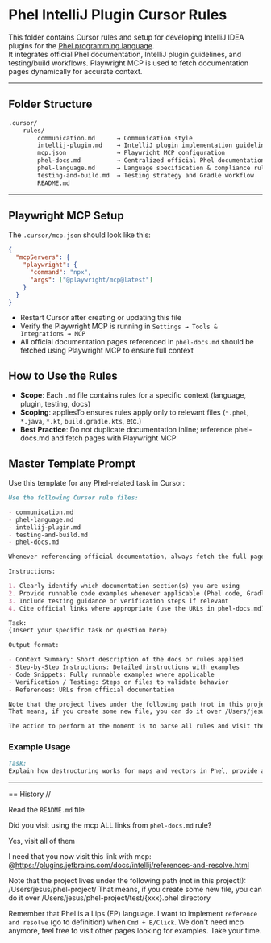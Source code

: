 # Phel IntelliJ Plugin Cursor Rules

This folder contains Cursor rules and setup for developing IntelliJ IDEA plugins for the [Phel programming language](https://phel-lang.org/).  
It integrates official Phel documentation, IntelliJ plugin guidelines, and testing/build workflows. Playwright MCP is used to fetch documentation pages dynamically for accurate context.

---

## Folder Structure

```txt
.cursor/
    rules/
        communication.md      → Communication style
        intellij-plugin.md    → IntelliJ plugin implementation guidelines
        mcp.json              → Playwright MCP configuration
        phel-docs.md          → Centralized official Phel documentation references
        phel-language.md      → Language specification & compliance rules
        testing-and-build.md  → Testing strategy and Gradle workflow
        README.md
```

---

## Playwright MCP Setup

The `.cursor/mcp.json` should look like this:

```json
{
  "mcpServers": {
    "playwright": {
      "command": "npx",
      "args": ["@playwright/mcp@latest"]
    }
  }
}
```

- Restart Cursor after creating or updating this file
- Verify the Playwright MCP is running in `Settings → Tools & Integrations → MCP`
- All official documentation pages referenced in `phel-docs.md` should be fetched using Playwright MCP to ensure full context

## How to Use the Rules

- **Scope**: Each `.md` file contains rules for a specific context (language, plugin, testing, docs)
- **Scoping**: appliesTo ensures rules apply only to relevant files (`*.phel`, `*.java`, `*.kt`, `build.gradle.kts`, etc.)
- **Best Practice**: Do not duplicate documentation inline; reference phel-docs.md and fetch pages with Playwright MCP


## Master Template Prompt

Use this template for any Phel-related task in Cursor:

```md
Use the following Cursor rule files:

- communication.md
- phel-language.md
- intellij-plugin.md
- testing-and-build.md
- phel-docs.md

Whenever referencing official documentation, always fetch the full page using the Playwright MCP. Do NOT rely on summaries or web search.

Instructions:

1. Clearly identify which documentation section(s) you are using
2. Provide runnable code examples whenever applicable (Phel code, Gradle commands, XML, Java/Kotlin snippets)
3. Include testing guidance or verification steps if relevant
4. Cite official links where appropriate (use the URLs in phel-docs.md)

Task:
{Insert your specific task or question here}

Output format:

- Context Summary: Short description of the docs or rules applied
- Step-by-Step Instructions: Detailed instructions with examples
- Code Snippets: Fully runnable examples where applicable
- Verification / Testing: Steps or files to validate behavior
- References: URLs from official documentation

Note that the project lives under the following path (not in this project!): /Users/jesus/phel-project/
That means, if you create some new file, you can do it over /Users/jesus/phel-project/test/{xxx}.phel directory

The action to perform at the moment is to parse all rules and visit the links from `phel-docs.md` file
```

### Example Usage

```md
Task:
Explain how destructuring works for maps and vectors in Phel, provide a runnable example, and a minimal test file.
```


-------

== History //

Read the `README.md` file

Did you visit using the mcp ALL links from `phel-docs.md` rule?

Yes, visit all of them

I need that you now visit this link with mcp: @https://plugins.jetbrains.com/docs/intellij/references-and-resolve.html

Note that the project lives under the following path (not in this project!): /Users/jesus/phel-project/
That means, if you create some new file, you can do it over /Users/jesus/phel-project/test/{xxx}.phel directory

Remember that Phel is a Lips (FP) language.
I want to implement `reference and resolve` (go to definition) when `Cmd + B/Click`.
We don't need mcp anymore, feel free to visit other pages looking for examples. Take your time.

